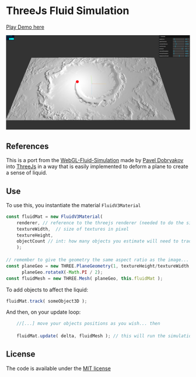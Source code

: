 # ThreeJs Fluid Simulation

[Play Demo here](https://threejs-fluid-simulation.vercel.app/)

<img src="./screenshot.png?raw=true" width="880">

## References

This is a port from the [WebGL-Fluid-Simulation](https://github.com/PavelDoGreat/WebGL-Fluid-Simulation) made by [Pavel Dobryakov](https://github.com/PavelDoGreat) into [ThreeJs](https://github.com/mrdoob/three.js) in a way that is easily implemented to deform a plane to create a sense of liquid. 

## Use
To use this, you instantiate the material `FluidV3Material`

```js
const fluidMat = new FluidV3Material( 
    renderer, // reference to the threejs renderer (needed to do the simulation)
    textureWidth,  // size of textures in pixel
    textureHeight, 
    objectCount // int: how many objects you estimate will need to track for movement
    );

// remember to give the geometry the same aspect ratio as the image...
const planeGeo = new THREE.PlaneGeometry(1, textureHeight/textureWidth, 132, 132);
      planeGeo.rotateX(-Math.PI / 2);
const fluidMesh = new THREE.Mesh( planeGeo, this.fluidMat );
```

To add objects to affect the liquid:
```js
fluidMat.track( someObject3D );
```


And then, on your update loop:

```js
    //[...] move your objects positions as you wish... then

    fluidMat.update( delta, fluidMesh ); // this will run the simulation
```



## License

The code is available under the [MIT license](LICENSE)
